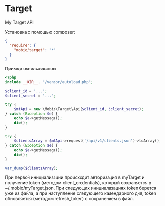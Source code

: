 # Target
My Target API

Установка с помощью composer:

```json
{
  "require": {
    "mobio/target": "*"
  }
}
```

Пример использования:

```php
<?php
include __DIR__. "/vendor/autoload.php";

$client_id = '...';
$client_secret = '...';

try {
    $mtApi = new \Mobio\Target\Api($client_id, $client_secret);
} catch (Exception $e) {
    echo $e->getMessage();
    die();
}

try {
    $clientsArray = $mtApi->request('/api/v1/clients.json')->toArray();
} catch (Exception $e) {
    echo $e->getMessage();
    die();
}

var_dump($clientsArray);
```

При первой инициализации происходит авторизация в myTarget и получение token (методом client_credentials), который сохраняется в ~/.mobio/myTarget.json. При следующих инициализациях token берется уже из файла, а при наступление следующего календарного дня, token обновляется (методом refresh_token) с сохранением в файл.
